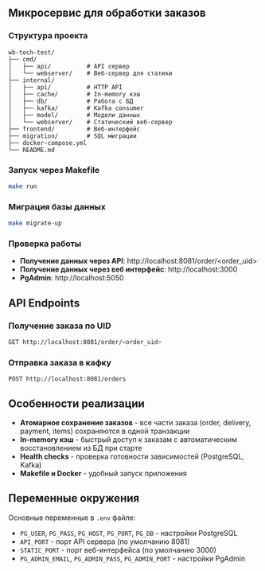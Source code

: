 ## Микросервис для обработки заказов

### Структура проекта

```
wb-tech-test/
├── cmd/
│   ├── api/          # API сервер
│   └── webserver/    # Веб-сервер для статики
├── internal/
│   ├── api/          # HTTP API
│   ├── cache/        # In-memory кэш
│   ├── db/           # Работа с БД
│   ├── kafka/        # Kafka consumer
│   ├── model/        # Модели данных
│   └── webserver/    # Статический веб-сервер
├── frontend/         # Веб-интерфейс
├── migration/        # SQL миграции
├── docker-compose.yml
└── README.md
```

### Запуск через Makefile

```bash
make run
```

### Миграция базы данных

```bash
make migrate-up
```
### Проверка работы

- **Получение данных через API**: http://localhost:8081/order/<order_uid>
- **Получение данных через веб интерфейс**: http://localhost:3000
- **PgAdmin**: http://localhost:5050

## API Endpoints

### Получение заказа по UID
```bash
GET http://localhost:8081/order/<order_uid>
```

### Отправка заказа в кафку
```
POST http://localhost:8081/orders
```

## Особенности реализации

- **Атомарное сохранение заказов** - все части заказа (order, delivery, payment, items) сохраняются в одной транзакции
- **In-memory кэш** - быстрый доступ к заказам с автоматическим восстановлением из БД при старте
- **Health checks** - проверка готовности зависимостей (PostgreSQL, Kafka)
- **Makefile и Docker** - удобный запуск приложения

## Переменные окружения

Основные переменные в `.env` файле:

- `PG_USER`, `PG_PASS`, `PG_HOST`, `PG_PORT`, `PG_DB` - настройки PostgreSQL
- `API_PORT` - порт API сервера (по умолчанию 8081)
- `STATIC_PORT` - порт веб-интерфейса (по умолчанию 3000)
- `PG_ADMIN_EMAIL`, `PG_ADMIN_PASS`, `PG_ADMIN_PORT` - настройки PgAdmin
